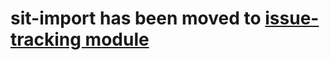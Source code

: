 # sit-import has been moved to [issue-tracking module](https://modules.sit.fyi/issue-tracking/tree/master/tools/sit-issue-import)
